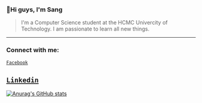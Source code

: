 ### 👼Hi guys, I'm Sang

> I'm a Computer Science student at the HCMC Univercity of Technology. I am passionate to learn all new things.
---
### Connect with me:

[`Facebook`](https://www.facebook.com/sang.kakashi.7/)

[`Linkedin`](https://www.linkedin.com/in/sangndsteve/)
---
[![Anurag's GitHub stats](https://github-readme-stats.vercel.app/apiSANGNGUYEN24=anuraghazra)](https://github.com/anuraghazra/github-readme-stats)
